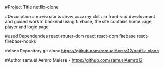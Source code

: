 #Project Title
netflix-clone

#Description
a movie site to show case my skills in front-end development and guided work in backend using 
firebase, the site contains home page, player and login page 

#used Dependencies
react-router-dom
react
react-dom
firebase
react-firebase-hooks

#clone Repository
git clone https://github.com/samuelAemro12/netflix-clone

#Author
samuel Aemro Melese - https://github.com/samuelAemro12
